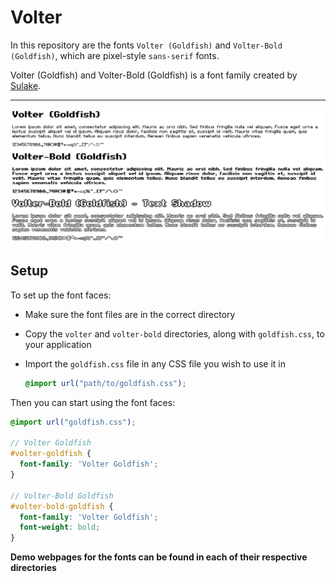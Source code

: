 # Volter

In this repository are the fonts `Volter (Goldfish)` and `Volter-Bold (Goldfish)`, which are pixel-style `sans-serif` fonts.

Volter (Goldfish) and Volter-Bold (Goldfish) is a font family created by [Sulake](http://www.sulake.com/).

---

<img src="./demo.png">

## Setup

To set up the font faces:

- Make sure the font files are in the correct directory
- Copy the `volter` and `volter-bold` directories, along with `goldfish.css`, to your application
- Import the `goldfish.css` file in any CSS file you wish to use it in

  ```scss
  @import url("path/to/goldfish.css");
  ```

Then you can start using the font faces:

```scss
@import url("goldfish.css");

// Volter Goldfish
#volter-goldfish {
  font-family: 'Volter Goldfish';
}

// Volter-Bold Goldfish
#volter-bold-goldfish {
  font-family: 'Volter Goldfish';
  font-weight: bold;
}
```

**Demo webpages for the fonts can be found in each of their respective directories**